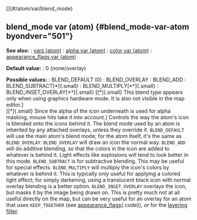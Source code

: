 []{#/atom/var/blend_mode}
  ## blend_mode var (atom) {#blend_mode-var-atom byondver="501"}
  **See also:**
  :   [vars (atom)](ref/atom/var)
  :   [alpha var (atom)](ref/atom/var/alpha)
  :   [color var (atom)](ref/atom/var/color)
  :   [appearance_flags var (atom)](ref/atom/var/appearance_flags)
  <!-- -->
  **Default value:**
  :   0 (none/overlay)
  <!-- -->
  **Possible values:**
  :   BLEND_DEFAULT (0)
  :   BLEND_OVERLAY
  :   BLEND_ADD
  :   BLEND_SUBTRACT[\*]{.small}
  :   BLEND_MULTIPLY[\*†]{.small}
  :   BLEND_INSET_OVERLAY[\*†]{.small}
  \[[\*]{.small} This blend type appears only when using graphics hardware
  mode. It is also not visible in the map editor.\]\
  \[[†]{.small} Since the alpha of the icon underneath is used for alpha
  masking, mouse hits take it into account.\]
  Controls the way the atom\'s icon is blended onto the icons behind it.
  The blend mode used by an atom is inherited by any attached overlays,
  unless they override it. `BLEND_DEFAULT` will use the main atom\'s blend
  mode; for the atom itself, it\'s the same as `BLEND_OVERLAY`.
  `BLEND_OVERLAY` will draw an icon the normal way.
  `BLEND_ADD` will do additive blending, so that the colors in the icon
  are added to whatever is behind it. Light effects like explosions will
  tend to look better in this mode.
  `BLEND_SUBTRACT` is for subtractive blending. This may be useful for
  special effects.
  `BLEND_MULTIPLY` will multiply the icon\'s colors by whatever is behind
  it. This is typically only useful for applying a colored light effect;
  for simply darkening, using a translucent black icon with normal overlay
  blending is a better option.
  `BLEND_INSET_OVERLAY` overlays the icon, but masks it by the image being
  drawn on. This is pretty much not at all useful directly on the map, but
  can be very useful for an overlay for an atom that uses `KEEP_TOGETHER`
  (see [appearance_flags](ref/atom/var/appearance_flags){.code}), or for the
  [layering filter](ref/%7Bnotes%7D/filters/layer).